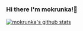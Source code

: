 ### Hi there I'm mokrunka!👋

[![mokrunka's github stats](https://github-readme-stats.vercel.app/api?username=mokrunka)](https://github.com/mokrunka/github-readme-stats)
<!--
**mokrunka/mokrunka** is a ✨ _special_ ✨ repository because its `README.md` (this file) appears on your GitHub profile.

Here are some ideas to get you started:

- 🔭 I’m currently working on ...
- 🌱 I’m currently learning ...
- 👯 I’m looking to collaborate on ...
- 🤔 I’m looking for help with ...
- 💬 Ask me about ...
- 📫 How to reach me: ...
- 😄 Pronouns: ...
- ⚡ Fun fact: ...
-->
